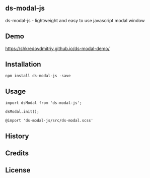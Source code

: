 ## ds-modal-js
ds-modal-js - lightweight and easy to use javascript modal window


## Demo
https://shkredovdmitriy.github.io/ds-modal-demo/

## Installation
```
npm install ds-modal-js -save
```

## Usage
```
import dsModal from 'ds-modal-js';
```
```
dsModal.init();
```
```
@import 'ds-modal-js/src/ds-modal.scss'
```


## History

## Credits

## License

